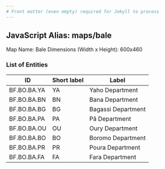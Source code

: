 ```yaml
---
# Front matter (even empty) required for Jekyll to process
---
```


## JavaScript Alias: maps/bale

Map Name: Bale
Dimensions (Width x Height): 600x460

### List of Entities

| ID          | Short label | Label              |
| ----------- | ----------- | ------------------ |
| BF.BO.BA.YA | YA          | Yaho Department    |
| BF.BO.BA.BN | BN          | Bana Department    |
| BF.BO.BA.BG | BG          | Bagassi Department |
| BF.BO.BA.PA | PA          | Pâ Department      |
| BF.BO.BA.OU | OU          | Oury Department    |
| BF.BO.BA.BO | BO          | Boromo Department  |
| BF.BO.BA.PR | PR          | Poura Department   |
| BF.BO.BA.FA | FA          | Fara Department    |
